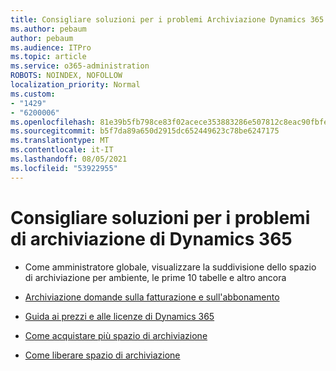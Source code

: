 ```yaml
---
title: Consigliare soluzioni per i problemi Archiviazione Dynamics 365
ms.author: pebaum
author: pebaum
ms.audience: ITPro
ms.topic: article
ms.service: o365-administration
ROBOTS: NOINDEX, NOFOLLOW
localization_priority: Normal
ms.custom:
- "1429"
- "6200006"
ms.openlocfilehash: 81e39b5fb798ce83f02acece353883286e507812c8eac90fbfe4e03316fa635e
ms.sourcegitcommit: b5f7da89a650d2915dc652449623c78be6247175
ms.translationtype: MT
ms.contentlocale: it-IT
ms.lasthandoff: 08/05/2021
ms.locfileid: "53922955"
---
```

# <a name="recommend-solutions-for-dynamics-365-storage-issues"></a>Consigliare soluzioni per i problemi di archiviazione di Dynamics 365

* Come amministratore globale, visualizzare la suddivisione dello spazio di archiviazione per ambiente, le prime 10 tabelle e altro ancora

* [Archiviazione domande sulla fatturazione e sull'abbonamento](https://docs.microsoft.com/dynamics365/customer-engagement/admin/contact-information-microsoft-dynamics-365-online-billing-support)

* [Guida ai prezzi e alle licenze di Dynamics 365](https://dynamics.microsoft.com/pricing/)

* [Come acquistare più spazio di archiviazione](https://docs.microsoft.com/dynamics365/customer-engagement/admin/manage-storage#add-storage-to-dynamics-365-online)

* [Come liberare spazio di archiviazione](https://docs.microsoft.com/dynamics365/customer-engagement/admin/free-storage-space)
